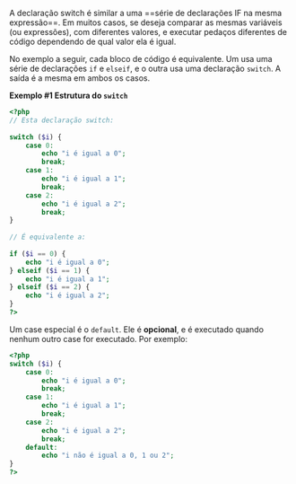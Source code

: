 A declaração switch é similar a uma ==série de declarações IF na mesma expressão==. Em muitos casos, se deseja comparar as mesmas variáveis (ou expressões), com diferentes valores, e executar pedaços diferentes de código dependendo de qual valor ela é igual. 

No exemplo a seguir, cada bloco de código é equivalente. Um usa uma série de declarações `if` e `elseif`, e o outra usa uma declaração `switch`. A saída é a mesma em ambos os casos.

**Exemplo #1 Estrutura do `switch`**

```php
<?php  
// Esta declaração switch:  
  
switch ($i) {  
	case 0:  
		echo "i é igual a 0";  
		break;  
	case 1:  
		echo "i é igual a 1";  
		break;  
	case 2:  
		echo "i é igual a 2";  
		break;  
}  
  
// É equivalente a:  
  
if ($i == 0) {  
	echo "i é igual a 0";  
} elseif ($i == 1) {  
	echo "i é igual a 1";  
} elseif ($i == 2) {  
	echo "i é igual a 2";  
}  
?>
```

Um case especial é o `default`. Ele é **opcional**, e é executado quando nenhum outro case for executado. Por exemplo:

```php
<?php  
switch ($i) {  
	case 0:  
		echo "i é igual a 0";  
		break;  
	case 1:  
		echo "i é igual a 1";  
		break;  
	case 2:  
		echo "i é igual a 2";  
		break;  
	default:  
		echo "i não é igual a 0, 1 ou 2";  
}  
?>
```
